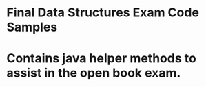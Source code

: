 # Final Data Structures Exam Code Samples

# Contains java helper methods to assist in the open book exam.
